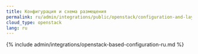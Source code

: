 ```yaml
---
title: Конфигурация и схема размещения
permalink: ru/admin/integrations/public/openstack/сonfiguration-and-layout-scheme.html
cloud_type: openstack
lang: ru
---
```


{% include admin/integrations/openstack-based-configuration-ru.md %}
